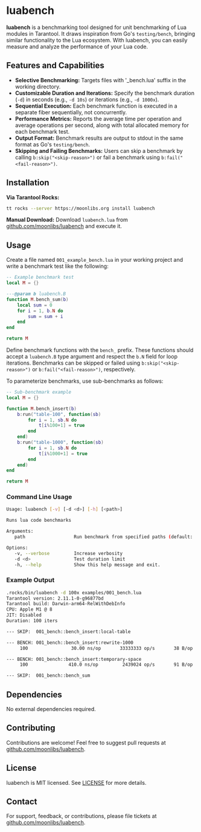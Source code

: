 # luabench

**luabench** is a benchmarking tool designed for unit benchmarking of Lua modules in Tarantool. It draws inspiration from Go's `testing/bench`, bringing similar functionality to the Lua ecosystem. With luabench, you can easily measure and analyze the performance of your Lua code.

## Features and Capabilities

- **Selective Benchmarking:** Targets files with '_bench.lua' suffix in the working directory.
- **Customizable Duration and Iterations:** Specify the benchmark duration (`-d`) in seconds (e.g., `-d 10s`) or iterations (e.g., `-d 1000x`).
- **Sequential Execution:** Each benchmark function is executed in a separate fiber sequentially, not concurrently.
- **Performance Metrics:** Reports the average time per operation and average operations per second, along with total allocated memory for each benchmark test.
- **Output Format:** Benchmark results are output to stdout in the same format as Go's `testing/bench`.
- **Skipping and Failing Benchmarks:** Users can skip a benchmark by calling `b:skip("<skip-reason>")` or fail a benchmark using `b:fail("<fail-reason>")`.

## Installation

**Via Tarantool Rocks:**

```bash
tt rocks --server https://moonlibs.org install luabench
```

**Manual Download:**
Download `luabench.lua` from [github.com/moonlibs/luabench](https://github.com/moonlibs/luabench) and execute it.

## Usage

Create a file named `001_example_bench.lua` in your working project and write a benchmark test like the following:

```lua
-- Example benchmark test
local M = {}

---@param b luabench.B
function M.bench_sum(b)
    local sum = 0
    for i = 1, b.N do
        sum = sum + i
    end
end

return M
```

Define benchmark functions with the `bench_` prefix. These functions should accept a `luabench.B` type argument and respect the `b.N` field for loop iterations. Benchmarks can be skipped or failed using `b:skip("<skip-reason>")` or `b:fail("<fail-reason>")`, respectively.

To parameterize benchmarks, use sub-benchmarks as follows:

```lua
-- Sub-benchmark example
local M = {}

function M.bench_insert(b)
    b:run("table-100", function(sb)
        for i = 1, sb.N do
            t[i%100+1] = true
        end
    end)
    b:run("table-1000", function(sb)
        for i = 1, sb.N do
            t[i%1000+1] = true
        end
    end)
end

return M
```

### Command Line Usage

```bash
Usage: luabench [-v] [-d <d>] [-h] [<path>]

Runs lua code benchmarks

Arguments:
   path                  Run benchmark from specified paths (default: .)

Options:
   -v, --verbose         Increase verbosity
   -d <d>                Test duration limit
   -h, --help            Show this help message and exit.
```

### Example Output

```bash
.rocks/bin/luabench -d 100x examples/001_bench.lua
Tarantool version: 2.11.1-0-g96877bd
Tarantool build: Darwin-arm64-RelWithDebInfo
CPU: Apple M1 @ 8
JIT: Disabled
Duration: 100 iters

--- SKIP:  001_bench::bench_insert:local-table

--- BENCH: 001_bench::bench_insert:rewrite-1000
     100                30.00 ns/op       33333333 op/s       38 B/op   +3.72KB

--- BENCH: 001_bench::bench_insert:temporary-space
     100               410.0 ns/op         2439024 op/s       91 B/op   +8.96KB

--- SKIP:  001_bench::bench_sum
```

## Dependencies

No external dependencies required.

## Contributing

Contributions are welcome! Feel free to suggest pull requests at [github.com/moonlibs/luabench](https://github.com/moonlibs/luabench).

## License

luabench is MIT licensed. See [LICENSE](https://github.com/moonlibs/luabench/blob/master/LICENSE) for more details.

## Contact

For support, feedback, or contributions, please file tickets at [github.com/moonlibs/luabench](https://github.com/moonlibs/luabench).
